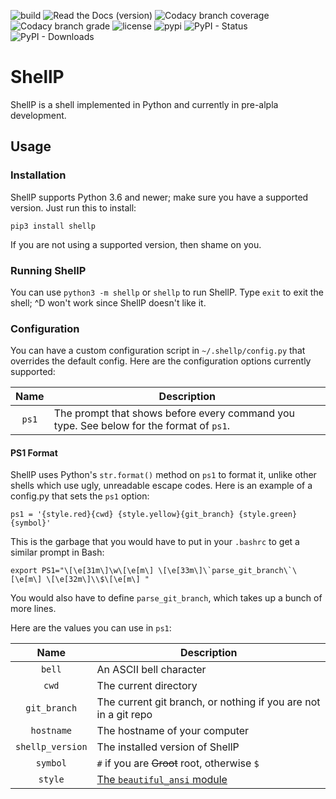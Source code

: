 ![build](https://img.shields.io/travis/dullbananas/shellp/develop.svg)
![Read the Docs (version)](https://img.shields.io/readthedocs/shellp/develop.svg)
![Codacy branch coverage](https://img.shields.io/codacy/coverage/0d67da41aecc427d82b8a0e7b6747f83/develop.svg)
![Codacy branch grade](https://img.shields.io/codacy/grade/0d67da41aecc427d82b8a0e7b6747f83/develop.svg)
![license](https://img.shields.io/github/license/dullbananas/shellp.svg?color=blue)
![pypi](https://img.shields.io/pypi/v/shellp.svg?color=blue)
![PyPI - Status](https://img.shields.io/pypi/status/shellp.svg?color=blue)
![PyPI - Downloads](https://img.shields.io/pypi/dm/shellp.svg)

# ShellP
ShellP is a shell implemented in Python and currently in pre-alpla development.

## Usage
### Installation
ShellP supports Python 3.6 and newer; make sure you have a supported version. Just run this to install:
```
pip3 install shellp
```
If you are not using a supported version, then shame on you.
### Running ShellP
You can use `python3 -m shellp` or `shellp` to run ShellP. Type `exit` to exit the shell; ^D won't work since ShellP doesn't like it.
### Configuration
You can have a custom configuration script in `~/.shellp/config.py` that overrides the default config. Here are the configuration options currently supported:

| Name   | Description                                                                             |
| :----: | --------------------------------------------------------------------------------------- |
| `ps1`  | The prompt that shows before every command you type. See below for the format of `ps1`. |

#### PS1 Format
ShellP uses Python's `str.format()` method on `ps1` to format it, unlike other shells which use ugly, unreadable escape codes. Here is an example of a config.py that sets the `ps1` option:
```
ps1 = '{style.red}{cwd} {style.yellow}{git_branch} {style.green}{symbol}'
```
This is the garbage that you would have to put in your `.bashrc` to get a similar prompt in Bash:
```
export PS1="\[\e[31m\]\w\[\e[m\] \[\e[33m\]\`parse_git_branch\`\[\e[m\] \[\e[32m\]\\$\[\e[m\] "
```
You would also have to define `parse_git_branch`, which takes up a bunch of more lines.

Here are the values you can use in `ps1`:

| Name             | Description                                                     |
| :--------------: | --------------------------------------------------------------- |
| `bell`           | An ASCII bell character                                         |
| `cwd`            | The current directory                                           |
| `git_branch`     | The current git branch, or nothing if you are not in a git repo |
| `hostname`       | The hostname of your computer                                   |
| `shellp_version` | The installed version of ShellP                                 |
| `symbol`         | `#` if you are ~~Groot~~ root, otherwise `$`                    |
| `style`          | [The `beautiful_ansi` module](https://github.com/Carrene/beautiful-ansi/blob/master/beautiful_ansi.py) |
